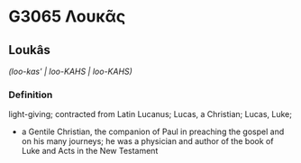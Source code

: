 # G3065 Λουκᾶς

## Loukâs

_(loo-kas' | loo-KAHS | loo-KAHS)_

### Definition

light-giving; contracted from Latin Lucanus; Lucas, a Christian; Lucas, Luke; 

- a Gentile Christian, the companion of Paul in preaching the gospel and on his many journeys; he was a physician and author of the book of Luke and Acts in the New Testament

